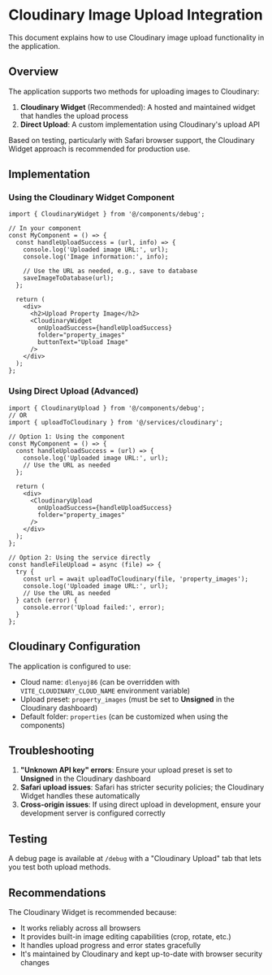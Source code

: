 # Cloudinary Image Upload Integration

This document explains how to use Cloudinary image upload functionality in the application.

## Overview

The application supports two methods for uploading images to Cloudinary:

1. **Cloudinary Widget** (Recommended): A hosted and maintained widget that handles the upload process
2. **Direct Upload**: A custom implementation using Cloudinary's upload API

Based on testing, particularly with Safari browser support, the Cloudinary Widget approach is recommended for production use.

## Implementation

### Using the Cloudinary Widget Component

```tsx
import { CloudinaryWidget } from '@/components/debug';

// In your component
const MyComponent = () => {
  const handleUploadSuccess = (url, info) => {
    console.log('Uploaded image URL:', url);
    console.log('Image information:', info);
    
    // Use the URL as needed, e.g., save to database
    saveImageToDatabase(url);
  };
  
  return (
    <div>
      <h2>Upload Property Image</h2>
      <CloudinaryWidget 
        onUploadSuccess={handleUploadSuccess} 
        folder="property_images" 
        buttonText="Upload Image" 
      />
    </div>
  );
};
```

### Using Direct Upload (Advanced)

```tsx
import { CloudinaryUpload } from '@/components/debug';
// OR
import { uploadToCloudinary } from '@/services/cloudinary';

// Option 1: Using the component
const MyComponent = () => {
  const handleUploadSuccess = (url) => {
    console.log('Uploaded image URL:', url);
    // Use the URL as needed
  };
  
  return (
    <div>
      <CloudinaryUpload 
        onUploadSuccess={handleUploadSuccess} 
        folder="property_images" 
      />
    </div>
  );
};

// Option 2: Using the service directly
const handleFileUpload = async (file) => {
  try {
    const url = await uploadToCloudinary(file, 'property_images');
    console.log('Uploaded image URL:', url);
    // Use the URL as needed
  } catch (error) {
    console.error('Upload failed:', error);
  }
};
```

## Cloudinary Configuration

The application is configured to use:

- Cloud name: `dlenyoj86` (can be overridden with `VITE_CLOUDINARY_CLOUD_NAME` environment variable)
- Upload preset: `property_images` (must be set to **Unsigned** in the Cloudinary dashboard)
- Default folder: `properties` (can be customized when using the components)

## Troubleshooting

1. **"Unknown API key" errors**: Ensure your upload preset is set to **Unsigned** in the Cloudinary dashboard
2. **Safari upload issues**: Safari has stricter security policies; the Cloudinary Widget handles these automatically
3. **Cross-origin issues**: If using direct upload in development, ensure your development server is configured correctly

## Testing

A debug page is available at `/debug` with a "Cloudinary Upload" tab that lets you test both upload methods.

## Recommendations

The Cloudinary Widget is recommended because:

- It works reliably across all browsers
- It provides built-in image editing capabilities (crop, rotate, etc.)
- It handles upload progress and error states gracefully
- It's maintained by Cloudinary and kept up-to-date with browser security changes 